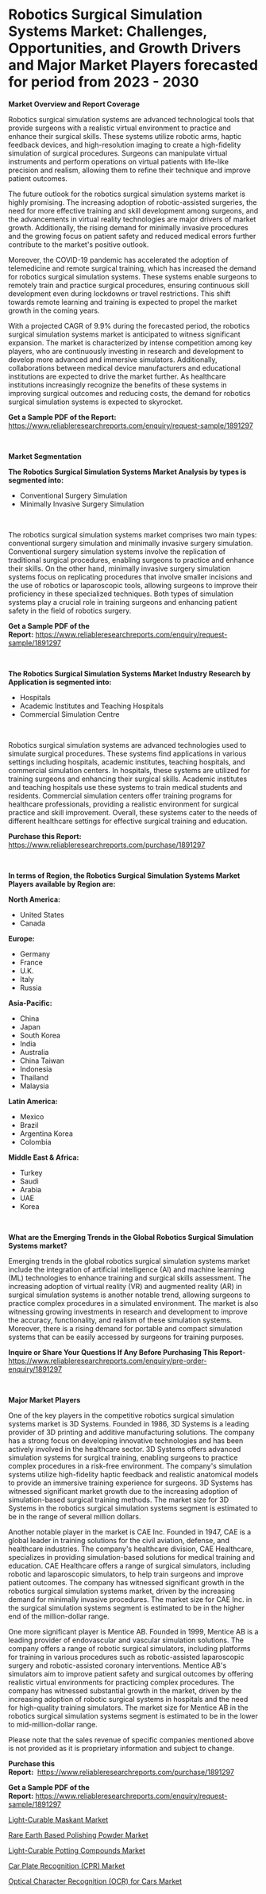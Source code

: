 <p><h1>Robotics Surgical Simulation Systems Market: Challenges, Opportunities, and Growth Drivers and Major Market Players forecasted for period from 2023 - 2030</h1></p><p><strong>Market Overview and Report Coverage</strong></p>
<p><p>Robotics surgical simulation systems are advanced technological tools that provide surgeons with a realistic virtual environment to practice and enhance their surgical skills. These systems utilize robotic arms, haptic feedback devices, and high-resolution imaging to create a high-fidelity simulation of surgical procedures. Surgeons can manipulate virtual instruments and perform operations on virtual patients with life-like precision and realism, allowing them to refine their technique and improve patient outcomes.</p><p>The future outlook for the robotics surgical simulation systems market is highly promising. The increasing adoption of robotic-assisted surgeries, the need for more effective training and skill development among surgeons, and the advancements in virtual reality technologies are major drivers of market growth. Additionally, the rising demand for minimally invasive procedures and the growing focus on patient safety and reduced medical errors further contribute to the market's positive outlook.</p><p>Moreover, the COVID-19 pandemic has accelerated the adoption of telemedicine and remote surgical training, which has increased the demand for robotics surgical simulation systems. These systems enable surgeons to remotely train and practice surgical procedures, ensuring continuous skill development even during lockdowns or travel restrictions. This shift towards remote learning and training is expected to propel the market growth in the coming years.</p><p>With a projected CAGR of 9.9% during the forecasted period, the robotics surgical simulation systems market is anticipated to witness significant expansion. The market is characterized by intense competition among key players, who are continuously investing in research and development to develop more advanced and immersive simulators. Additionally, collaborations between medical device manufacturers and educational institutions are expected to drive the market further. As healthcare institutions increasingly recognize the benefits of these systems in improving surgical outcomes and reducing costs, the demand for robotics surgical simulation systems is expected to skyrocket.</p></p>
<p><strong>Get a Sample PDF of the Report:</strong> <a href="https://www.reliableresearchreports.com/enquiry/request-sample/1891297">https://www.reliableresearchreports.com/enquiry/request-sample/1891297</a></p>
<p>&nbsp;</p>
<p><strong>Market Segmentation</strong></p>
<p><strong>The Robotics Surgical Simulation Systems Market Analysis by types is segmented into:</strong></p>
<p><ul><li>Conventional Surgery Simulation</li><li>Minimally Invasive Surgery Simulation</li></ul></p>
<p>&nbsp;</p>
<p><p>The robotics surgical simulation systems market comprises two main types: conventional surgery simulation and minimally invasive surgery simulation. Conventional surgery simulation systems involve the replication of traditional surgical procedures, enabling surgeons to practice and enhance their skills. On the other hand, minimally invasive surgery simulation systems focus on replicating procedures that involve smaller incisions and the use of robotics or laparoscopic tools, allowing surgeons to improve their proficiency in these specialized techniques. Both types of simulation systems play a crucial role in training surgeons and enhancing patient safety in the field of robotics surgery.</p></p>
<p><strong>Get a Sample PDF of the Report:</strong>&nbsp;<a href="https://www.reliableresearchreports.com/enquiry/request-sample/1891297">https://www.reliableresearchreports.com/enquiry/request-sample/1891297</a></p>
<p>&nbsp;</p>
<p><strong>The Robotics Surgical Simulation Systems Market Industry Research by Application is segmented into:</strong></p>
<p><ul><li>Hospitals</li><li>Academic Institutes and Teaching Hospitals</li><li>Commercial Simulation Centre</li></ul></p>
<p>&nbsp;</p>
<p><p>Robotics surgical simulation systems are advanced technologies used to simulate surgical procedures. These systems find applications in various settings including hospitals, academic institutes, teaching hospitals, and commercial simulation centers. In hospitals, these systems are utilized for training surgeons and enhancing their surgical skills. Academic institutes and teaching hospitals use these systems to train medical students and residents. Commercial simulation centers offer training programs for healthcare professionals, providing a realistic environment for surgical practice and skill improvement. Overall, these systems cater to the needs of different healthcare settings for effective surgical training and education.</p></p>
<p><strong>Purchase this Report:</strong>&nbsp; <a href="https://www.reliableresearchreports.com/purchase/1891297">https://www.reliableresearchreports.com/purchase/1891297</a></p>
<p>&nbsp;</p>
<p><strong>In terms of Region, the Robotics Surgical Simulation Systems Market Players available by Region are:</strong></p>
<p>
    <p> <strong> North America: </strong>
        <ul>
            <li>United States</li>
            <li>Canada</li>
        </ul>
        </p> 
    <p> <strong> Europe: </strong>
        <ul>
            <li>Germany</li>
            <li>France</li>
            <li>U.K.</li>
            <li>Italy</li>
            <li>Russia</li>
        </ul>
        </p> 
    <p> <strong> Asia-Pacific: </strong>
        <ul>
            <li>China</li>
            <li>Japan</li>
            <li>South Korea</li>
            <li>India</li>
            <li>Australia</li>
            <li>China Taiwan</li>
            <li>Indonesia</li>
            <li>Thailand</li>
            <li>Malaysia</li>
        </ul>
        </p> 
    <p> <strong> Latin America: </strong>
        <ul>
            <li>Mexico</li>
            <li>Brazil</li>
            <li>Argentina Korea</li>
            <li>Colombia</li>
        </ul>
        </p> 
    <p> <strong> Middle East & Africa: </strong>
        <ul>
            <li>Turkey</li>
            <li>Saudi</li>
            <li>Arabia</li>
            <li>UAE</li>
            <li>Korea</li>
        </ul>
    </p>
    </p>
<p>&nbsp;</p>
<p><strong>What are the Emerging Trends in the Global Robotics Surgical Simulation Systems market?</strong></p>
<p><p>Emerging trends in the global robotics surgical simulation systems market include the integration of artificial intelligence (AI) and machine learning (ML) technologies to enhance training and surgical skills assessment. The increasing adoption of virtual reality (VR) and augmented reality (AR) in surgical simulation systems is another notable trend, allowing surgeons to practice complex procedures in a simulated environment. The market is also witnessing growing investments in research and development to improve the accuracy, functionality, and realism of these simulation systems. Moreover, there is a rising demand for portable and compact simulation systems that can be easily accessed by surgeons for training purposes.</p></p>
<p><strong>Inquire or Share Your Questions If Any Before Purchasing This Report</strong>- <a href="https://www.reliableresearchreports.com/enquiry/pre-order-enquiry/1891297">https://www.reliableresearchreports.com/enquiry/pre-order-enquiry/1891297</a></p>
<p>&nbsp;</p>
<p><strong>Major Market Players</strong></p>
<p><p>One of the key players in the competitive robotics surgical simulation systems market is 3D Systems. Founded in 1986, 3D Systems is a leading provider of 3D printing and additive manufacturing solutions. The company has a strong focus on developing innovative technologies and has been actively involved in the healthcare sector. 3D Systems offers advanced simulation systems for surgical training, enabling surgeons to practice complex procedures in a risk-free environment. The company's simulation systems utilize high-fidelity haptic feedback and realistic anatomical models to provide an immersive training experience for surgeons. 3D Systems has witnessed significant market growth due to the increasing adoption of simulation-based surgical training methods. The market size for 3D Systems in the robotics surgical simulation systems segment is estimated to be in the range of several million dollars.</p><p>Another notable player in the market is CAE Inc. Founded in 1947, CAE is a global leader in training solutions for the civil aviation, defense, and healthcare industries. The company's healthcare division, CAE Healthcare, specializes in providing simulation-based solutions for medical training and education. CAE Healthcare offers a range of surgical simulators, including robotic and laparoscopic simulators, to help train surgeons and improve patient outcomes. The company has witnessed significant growth in the robotics surgical simulation systems market, driven by the increasing demand for minimally invasive procedures. The market size for CAE Inc. in the surgical simulation systems segment is estimated to be in the higher end of the million-dollar range.</p><p>One more significant player is Mentice AB. Founded in 1999, Mentice AB is a leading provider of endovascular and vascular simulation solutions. The company offers a range of robotic surgical simulators, including platforms for training in various procedures such as robotic-assisted laparoscopic surgery and robotic-assisted coronary interventions. Mentice AB's simulators aim to improve patient safety and surgical outcomes by offering realistic virtual environments for practicing complex procedures. The company has witnessed substantial growth in the market, driven by the increasing adoption of robotic surgical systems in hospitals and the need for high-quality training simulators. The market size for Mentice AB in the robotics surgical simulation systems segment is estimated to be in the lower to mid-million-dollar range.</p><p>Please note that the sales revenue of specific companies mentioned above is not provided as it is proprietary information and subject to change.</p></p>
<p><strong>Purchase this Report:</strong>&nbsp;&nbsp;<a href="https://www.reliableresearchreports.com/purchase/1891297">https://www.reliableresearchreports.com/purchase/1891297</a></p>
<p></p>
<p><strong>Get a Sample PDF of the Report:</strong>&nbsp;<a href="https://www.reliableresearchreports.com/enquiry/request-sample/1891297">https://www.reliableresearchreports.com/enquiry/request-sample/1891297</a></p>
<p><p><a href="https://www.linkedin.com/pulse/light-curable-maskant-market-insights-players-forecast-till-v9mfc/">Light-Curable Maskant Market</a></p><p><a href="https://www.linkedin.com/pulse/rare-earth-based-polishing-powder-market-size-share-global-qgmzf/">Rare Earth Based Polishing Powder Market</a></p><p><a href="https://www.linkedin.com/pulse/light-curable-potting-compounds-market-size-2023-2030-global-hubac/">Light-Curable Potting Compounds Market</a></p><p><a href="https://medium.com/@entelabrahimi1961/car-plate-recognition-cpr-market-competitive-analysis-market-trends-and-forecast-to-2030-e47dd3cd0460">Car Plate Recognition (CPR) Market</a></p><p><a href="https://medium.com/@dioncollins8227/optical-character-recognition-ocr-for-cars-market-trends-forecast-and-competitive-analysis-to-020d7c0d31d7">Optical Character Recognition (OCR) for Cars Market</a></p></p>